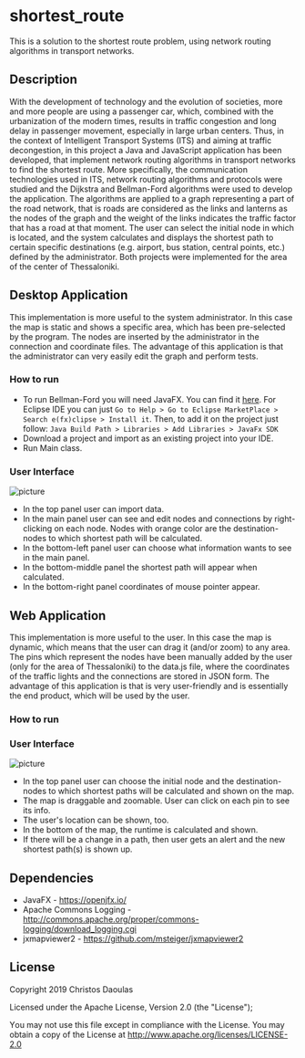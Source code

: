 # shortest_route

This is a solution to the shortest route problem, using network routing algorithms in transport networks.

## Description
With the development of technology and the evolution of societies, more and more people are using a passenger car, which, combined with the urbanization of the modern times, results in traffic congestion and long delay in passenger movement, especially in large urban centers. Thus, in the context of Intelligent Transport Systems (ITS) and aiming at traffic decongestion, in this project a Java and JavaScript application has been developed, that implement network routing algorithms in transport networks to find the shortest route. More specifically, the communication technologies used in ITS, network routing algorithms and protocols were studied and the Dijkstra and Bellman-Ford algorithms were used to develop the application. The algorithms are applied to a graph representing a part of the road network, that is roads are considered as the links and lanterns as the nodes of the graph and the weight of the links indicates the traffic factor that has a road at that moment. The user can select the initial node in which is located, and the system calculates and displays the shortest path to certain specific destinations (e.g. airport, bus station, central points, etc.) defined by the administrator. Βoth projects were implemented for the area of the center of Thessaloniki.

## Desktop Application

This implementation is more useful to the system administrator. In this case the map is static and shows a specific area, which has been pre-selected by the program. Τhe nodes are inserted by the administrator in the connection and coordinate files. The advantage of this application is that the administrator can very easily edit the graph and perform tests.

### How to run

* To run Bellman-Ford you will need JavaFX. You can find it [here](https://gluonhq.com/products/javafx/ "JavaFX").
  For Eclipse IDE you can just `Go to Help > Go to Eclipse MarketPlace > Search e(fx)clipse > Install it`. Then, to add it on the project just follow: `Java Build Path > Libraries > Add Libraries > JavaFx SDK`
* Download a project and import as an existing project into your IDE.
* Run Main class.

### User Interface

![picture](https://uc874c1176464acd059c15f13d46.previews.dropboxusercontent.com/p/thumb/AA1AazRm1vP212ihhEoTRGFUqM8Wrc53-3wRx0qmWLQUcMz2x3S4JzrZgizyGNyZPv7t0PbvsI9gdalxP_qwSU43HzF3yWvRRGchN91X6AnPXZ9X7P_U6GRd4fDtx3LIz1miGJQMXkJ-vznwWx2DQEiEPj-WOxEds6Ip9o12p2R_zIeQkunrios2waVop7XqoeYVHtPL5L4MF68tHzFy9pK7azKLhyCtd79yXez6lCNfMnuwRf_48UmRgfC7CuaP25dH1I4y57olohqQlonDWoQnpM1rf8T5H44BVy8QgbXq6zdqX4h_kUItR3rRjBk6Qqy33BroE-4Y4tnwBDhZFlSiaH5UymhzZWaMe4M-DmaTO916f0Djt0FsoMLOtIlWjoI28d-iBuyexf2CgXZHAPUH/p.jpeg?fv_content=true&size_mode=5)

* In the top panel user can import data.
* In the main panel user can see and edit nodes and connections by right-clicking on each node. Nodes with orange color are the destination-nodes to which shortest path will be calculated.
* In the bottom-left panel user can choose what information wants to see in the main panel.
* In the bottom-middle panel the shortest path will appear when calculated.
* In the bottom-right panel coordinates of mouse pointer appear.

## Web Application
This implementation is more useful to the user. In this case the map is dynamic, which means that the user can drag it (and/or zoom) to any area. The pins which represent the nodes have been manually added by the user (only for the area of Thessaloniki) to the data.js file, where the coordinates of the traffic lights and the connections are stored in JSON form. The advantage of this application is that is very user-friendly and is essentially the end product, which will be used by the user.


### How to run

### User Interface
![picture](https://uc9d3bb3ee3e1e045e4b9402dbf9.previews.dropboxusercontent.com/p/thumb/AA16obuorThtOSr9q8L884XVA36U1curltlprTRTGszRrb7b_ZPgy4IcyKuUP28yEmFASsg0qxDqrQ5WGi5GpYgSjSl1KeDd8c9r4UmlzmJzbWZ_o0JRdPU3R9DTUY00o_uNSx7V70e8Pv1eAk9mYbrqhWgs_bDIB4ADf8ogO9gh8Ja1b5hVXD16qcAmhldu_A55ErqyxsBzpBJHliGRYOYW5APJoeZzxwJRhhJRf4p9C0QE4OsckyxwPhb78dLvTxSOMrMlbJXJ7fuN-wwUQ1rIVhuLzoysfMNBU9g0EdbpPi15fsNTLfqWKl00qK1Sgz7Q5jpojSIfD_DuCkxWASZGrb_40AxNaY_qyu0lPhRK3SY92P51fI7-xlan2NKXF3Qz3nW5WU7MiyiCEVTE5_xn/p.jpeg?fv_content=true&size_mode=5)

* In the top panel user can choose the initial node and the destination-nodes to which shortest paths will be calculated and shown on the map.
* The map is draggable and zoomable. User can click on each pin to see its info.
* The user's location can be shown, too.
* In the bottom of the map, the runtime is calculated and shown. 
* If there will be a change in a path, then user gets an alert and the new shortest path(s) is shown up.

## Dependencies

* JavaFX - https://openjfx.io/
* Apache Commons Logging - http://commons.apache.org/proper/commons-logging/download_logging.cgi
* jxmapviewer2 - https://github.com/msteiger/jxmapviewer2

## License

Copyright 2019 Christos Daoulas

Licensed under the Apache License, Version 2.0 (the "License");

Υou may not use this file except in compliance with the License. You may obtain a copy of the License at http://www.apache.org/licenses/LICENSE-2.0
